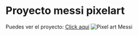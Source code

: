 # Proyecto messi pixelart
Puedes ver el proyecto: [Click aqui](<https://samicodev.github.io/messi-pixelart/>)
![Pixel art Messi](https://github.com/samicodev/messi-pixelart/assets/112325983/7d6f4532-b9b5-4bd1-9da3-17200f432e15)
